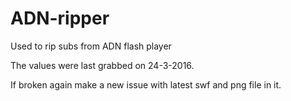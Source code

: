 # ADN-ripper
Used to rip subs from ADN flash player

The values were last grabbed on 24-3-2016.

If broken again make a new issue with latest swf and png file in it.
